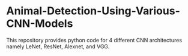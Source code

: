 # Animal-Detection-Using-Various-CNN-Models

This repository provides python code for 4 different CNN architectures namely LeNet, ResNet, Alexnet, and VGG.

